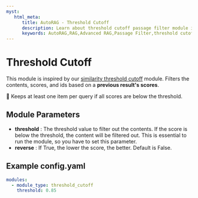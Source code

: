 ```yaml
---
myst:
   html_meta:
      title: AutoRAG - Threshold Cutoff
      description: Learn about threshold cutoff passage filter module in AutoRAG 
      keywords: AutoRAG,RAG,Advanced RAG,Passage Filter,threshold cutoff
---
```

# Threshold Cutoff

This module is inspired by
our [similarity threshold cutoff](https://docs.auto-rag.com/nodes/passage_filter/similarity_threshold_cutoff.html)
module.
Filters the contents, scores, and ids based on a **previous result's scores**.

📣 Keeps at least one item per query if all scores are below the threshold.

## **Module Parameters**

- **threshold** : The threshold value to filter out the contents.
  If the score is below the threshold, the content will be filtered out.
  This is essential to run the module, so you have to set this parameter.
- **reverse** : If True, the lower the score, the better.
  Default is False.

## **Example config.yaml**

```yaml
modules:
  - module_type: threshold_cutoff
    threshold: 0.85
```
